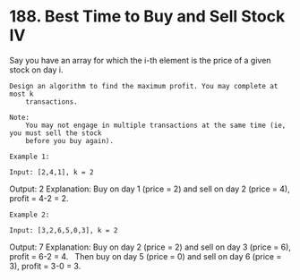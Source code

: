 # 188. Best Time to Buy and Sell Stock IV

Say you have an array for which the i-th element is the price of a given stock on
        day i.

    Design an algorithm to find the maximum profit. You may complete at most k
        transactions.

    Note:
        You may not engage in multiple transactions at the same time (ie, you must sell the stock
        before you buy again).

    Example 1:

    Input: [2,4,1], k = 2
Output: 2
Explanation: Buy on day 1 (price = 2) and sell on day 2 (price = 4), profit = 4-2 = 2.

    Example 2:

    Input: [3,2,6,5,0,3], k = 2
Output: 7
Explanation: Buy on day 2 (price = 2) and sell on day 3 (price = 6), profit = 6-2 = 4.
             Then buy on day 5 (price = 0) and sell on day 6 (price = 3), profit = 3-0 = 3.